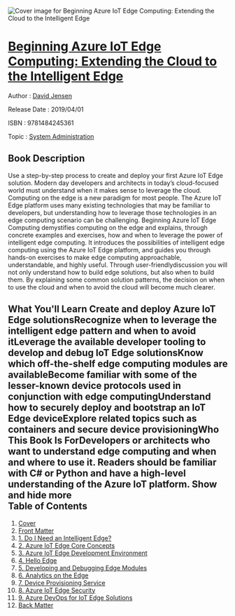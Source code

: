 ![Cover image for Beginning Azure IoT Edge Computing: Extending the Cloud to the Intelligent Edge](https://imgdetail.ebookreading.net/cover/cover/system_admin/EB9781484245361.jpg)

[Beginning Azure IoT Edge Computing: Extending the Cloud to the Intelligent Edge](https://ebookreading.net/view/book/Beginning+Azure+IoT+Edge+Computing%3A+Extending+the+Cloud+to+the+Intelligent+Edge-EB9781484245361_1.html "Beginning Azure IoT Edge Computing: Extending the Cloud to the Intelligent Edge")
====================================================================================================================

Author : [David Jensen](https://ebookreading.net/search/author/David+Jensen)

Release Date : 2019/04/01

ISBN : 9781484245361

Topic : [System Administration](https://ebookreading.net/search/category/system-administration)

Book Description
-----------------

 Use a step-by-step process to create and deploy your first Azure IoT Edge solution.
Modern day developers and architects in today’s cloud-focused world must understand when it makes sense to leverage the cloud. Computing on the edge is a new paradigm for most people. The Azure IoT Edge platform uses many existing technologies that may be familiar to developers, but understanding how to leverage those technologies in an edge computing scenario can be challenging.
Beginning Azure IoT Edge Computing demystifies computing on the edge and explains, through concrete examples and exercises, how and when to leverage the power of intelligent edge computing. It introduces the possibilities of intelligent edge computing using the Azure IoT Edge platform, and guides you through hands-on exercises to make edge computing approachable, understandable, and highly useful.
Through user-friendlydiscussion you will not only understand how to build edge solutions, but also when to build them. By explaining some common solution patterns, the decision on when to use the cloud and when to avoid the cloud will become much clearer.

What You'll Learn
Create and deploy Azure IoT Edge solutionsRecognize when to leverage the intelligent edge pattern and when to avoid itLeverage the available developer tooling to develop and debug IoT Edge solutionsKnow which off-the-shelf edge computing modules are availableBecome familiar with some of the lesser-known device protocols used in conjunction with edge computingUnderstand how to securely deploy and bootstrap an IoT Edge deviceExplore related topics such as containers and secure device provisioningWho This Book Is ForDevelopers or architects who want to understand edge computing and when and where to use it. Readers should be familiar with C# or Python and have a high-level understanding of the Azure IoT platform.        Show and hide more                
Table of Contents
-----------------

1. [Cover](https://ebookreading.net/view/book/Beginning+Azure+IoT+Edge+Computing%3A+Extending+the+Cloud+to+the+Intelligent+Edge-EB9781484245361_1.html)
1. [Front Matter](https://ebookreading.net/view/book/Beginning+Azure+IoT+Edge+Computing%3A+Extending+the+Cloud+to+the+Intelligent+Edge-EB9781484245361_2.html)
1. [1. Do I Need an Intelligent Edge?](https://ebookreading.net/view/book/Beginning+Azure+IoT+Edge+Computing%3A+Extending+the+Cloud+to+the+Intelligent+Edge-EB9781484245361_3.html)
1. [2. Azure IoT Edge Core Concepts](https://ebookreading.net/view/book/Beginning+Azure+IoT+Edge+Computing%3A+Extending+the+Cloud+to+the+Intelligent+Edge-EB9781484245361_4.html)
1. [3. Azure IoT Edge Development Environment](https://ebookreading.net/view/book/Beginning+Azure+IoT+Edge+Computing%3A+Extending+the+Cloud+to+the+Intelligent+Edge-EB9781484245361_5.html)
1. [4. Hello Edge](https://ebookreading.net/view/book/Beginning+Azure+IoT+Edge+Computing%3A+Extending+the+Cloud+to+the+Intelligent+Edge-EB9781484245361_6.html)
1. [5. Developing and Debugging Edge Modules](https://ebookreading.net/view/book/Beginning+Azure+IoT+Edge+Computing%3A+Extending+the+Cloud+to+the+Intelligent+Edge-EB9781484245361_7.html)
1. [6. Analytics on the Edge](https://ebookreading.net/view/book/Beginning+Azure+IoT+Edge+Computing%3A+Extending+the+Cloud+to+the+Intelligent+Edge-EB9781484245361_8.html)
1. [7. Device Provisioning Service](https://ebookreading.net/view/book/Beginning+Azure+IoT+Edge+Computing%3A+Extending+the+Cloud+to+the+Intelligent+Edge-EB9781484245361_9.html)
1. [8. Azure IoT Edge Security](https://ebookreading.net/view/book/Beginning+Azure+IoT+Edge+Computing%3A+Extending+the+Cloud+to+the+Intelligent+Edge-EB9781484245361_10.html)
1. [9. Azure DevOps for IoT Edge Solutions](https://ebookreading.net/view/book/Beginning+Azure+IoT+Edge+Computing%3A+Extending+the+Cloud+to+the+Intelligent+Edge-EB9781484245361_11.html)
1. [Back Matter](https://ebookreading.net/view/book/Beginning+Azure+IoT+Edge+Computing%3A+Extending+the+Cloud+to+the+Intelligent+Edge-EB9781484245361_12.html)
